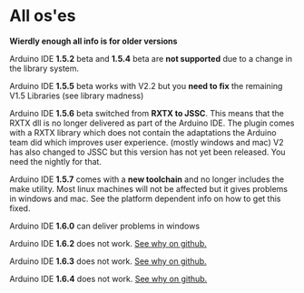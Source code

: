 All os'es
==

**Wierdly enough all info is for older versions**

Arduino IDE **1.5.2** beta and **1.5.4** beta are **not supported** due to a change in the library system.

Arduino IDE **1.5.5** beta works with V2.2 but you **need to fix** the remaining V1.5 Libraries (see library madness)

Arduino IDE **1.5.6** beta switched from **RXTX to JSSC**. This means that the RXTX dll is no longer delivered as part of the Arduino IDE. The plugin comes with a RXTX library which does not contain the adaptations the Arduino team did which improves user experience. (mostly windows and mac)
V2 has also changed to JSSC but this version has not yet been released. You need the nightly for that.

Arduino IDE **1.5.7** comes with a **new toolchain** and no longer includes the make utility. Most linux machines will not be affected but it gives problems in windows and mac. See the platform dependent info on how to get this fixed.

Arduino IDE **1.6.0** can deliver problems in windows

Arduino IDE **1.6.2** does not work. [See why on github.](https://github.com/arduino/Arduino/issues/2982)

Arduino IDE **1.6.3** does not work. [See why on github.](https://github.com/arduino/Arduino/issues/2982)

Arduino IDE **1.6.4** does not work. [See why on github.](https://github.com/arduino/Arduino/issues/2982)